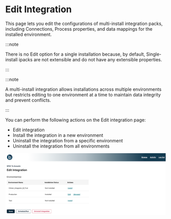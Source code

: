 # Edit Integration

<head>
  <meta name="guidename" content="Spaces"/>
  <meta name="context" content="GUID-f9f40222-db53-484d-83c3-447c62db9613"/>
</head>

This page lets you edit the configurations of multi-install integration packs, including Connections, Process properties, and data mappings for the installed environment.

:::note

There is no Edit option for a single installation because, by default, Single-install ipacks are not extensible and do not have any extensible properties.

:::

:::note

  A multi-install integration allows installations across multiple environments but restricts editing to one environment at a time to maintain data integrity and prevent conflicts.

:::

You can perform the following actions on the Edit integration page:

- Edit integration
- Install the integration in a new environment
- Uninstall the integration from a specific environment
- Uninstall the integration from all environments

![](./images/spa_edit_integration.png)